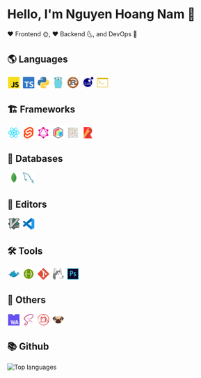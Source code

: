 # Hello, I'm Nguyen Hoang Nam 👋

♥ Frontend 🌞, ♥ Backend 🌜, and DevOps 🐳

## 🌎 Languages

<img src="/image/js_official.svg" width="30px"/> <img src="/image/typescript_official.svg" width="30px"/> <img src="/image/python.svg" width="30px"/> <img src="/image/golang.svg" width="30px"/> <img src="/image/rust.svg" width="30px"/> <img src="/image/lua.svg" width="30px"/> <img src="/image/shell.svg" width="30px"/>

## 🏗 Frameworks

<img src="/image/reactjs.svg" width="30px"/> <img src="/image/svelte.svg" width="30px"/> <img src="/image/graphql.svg" width="30px"/> <img src="/image/protobuf.svg" width="30px"/> <img src="/image/prettier.svg" width="30px"/> <img src="/image/rollup.svg" width="30px"/>

## 🧳 Databases

<img src="/image/mongo.svg" width="30px"/> <img src="/image/mysql.svg" width="30px"/>

## 📝 Editors

<img src="/image/vim.svg" width="30px"/> <img src="/image/vscode.svg" width="30px"/>

## 🛠 Tools

<img src="/image/docker.svg" width="30px"/> <img src="/image/swagger.svg" width="30px"/> <img src="/image/git.svg" width="30px"/> <img src="/image/husky.svg" width="30px"/> <img src="/image/photoshop.svg" width="30px"/>

## 🌊 Others

<img src="/image/wasm.svg" width="30px"/> <img src="/image/scss.svg" width="30px"/> <img src="/image/postcss.svg" width="30px"/> <img src="/image/pug.svg" width="30px"/>

## 📚 Github

![Top languages](https://github-readme-stats.vercel.app/api/top-langs/?username=Nguyen-Hoang-Nam&layout=compact&langs_count=10)
